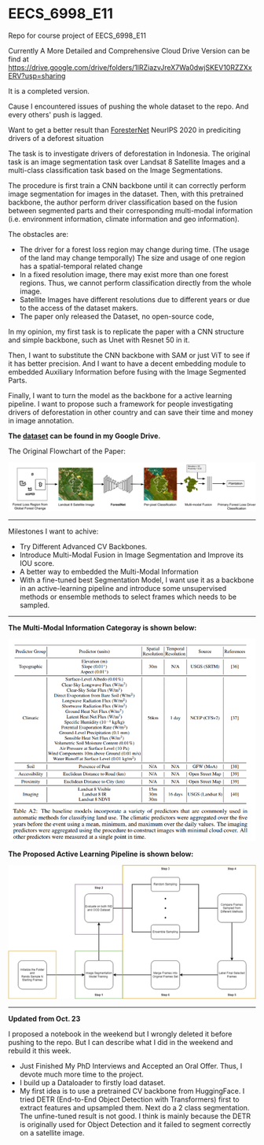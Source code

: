 # EECS_6998_E11
Repo for course project of EECS_6998_E11

Currently A More Detailed and Comprehensive Cloud Drive Version can be find at https://drive.google.com/drive/folders/1lRZiazvJreX7Wa0dwjSKEV10RZZXxERV?usp=sharing

It is a completed version. 

Cause I encountered issues of pushing the whole dataset to the repo. And every others' push is lagged.

Want to get a better result than [ForesterNet](https://stanfordmlgroup.github.io/projects/forestnet/) NeurIPS 2020 in prediciting drivers of a deforest situation

The task is to investigate drivers of deforestation in Indonesia. The original task is an image segmentation task over Landsat 8 Satellite Images and a multi-class classification task based on the Image Segmentations.

The procedure is first train a CNN backbone until it can correctly perform image segmentation for images in the dataset. Then, with this pretrained backbone, the author perform driver classification based on the fusion between segmented parts and their corresponding multi-modal information (i.e. environment information, climate information and geo information).

The obstacles are:

* The driver for a forest loss region may change during time. (The usage of the land may change temporally) The size and usage of one region has a spatial-temporal related change
* In a fixed resolution image, there may exist more than one forest regions. Thus, we cannot perform classification directly from the whole image.
* Satellite Images have different resolutions due to different years or due to the access of the dataset makers.
* The paper only released the Dataset, no open-source code,

In my opinion, my first task is to replicate the paper with a CNN structure and simple backbone, such as Unet with Resnet 50 in it.

Then, I want to substitute the CNN backbone with SAM or just ViT to see if  it has better precision. And I want to have a decent embedding module to embedded Auxiliary Information before fusing with the Image Segmented Parts.

Finally, I want to turn the model as the backbone for a active learning pipeline. I want to propose such a framework for people investigating drivers of deforestation in other country and can save their time and money in image annotation.

**The [dataset](https://drive.google.com/drive/folders/1JtOt-g6NpLXU9xHyKfy-oR-WTpEH3A5D?usp=sharing) can be found in my Google Drive.**

The Original Flowchart of the Paper:

<img src="https://github.com/HaotianXiangsti/EECS_6998_E11/blob/main/IMGS/ForestNet_fig1.png">

---
Milestones I want to achive:

* Try Different Advanced CV Backbones.
* Introduce Multi-Modal Fusion in Image Segmentation and Improve its IOU score.
* A better way to embedded the Multi-Modal Information
* With a fine-tuned best Segmentation Model, I want use it as a backbone in an active-learning pipeline and introduce some unsupervised methods or ensemble methods to select frames which needs to be sampled.

---

**The Multi-Modal Information Categoray is shown below:**

<img src="https://github.com/HaotianXiangsti/EECS_6998_E11/blob/main/IMGS/Screenshot%202023-10-23%20222946.png">

**The Proposed Active Learning Pipeline is shown below:**

<img src="https://github.com/HaotianXiangsti/EECS_6998_E11/blob/main/IMGS/Active%20Learning_ForestNet.drawio.png">

---

**Updated from Oct. 23**

I proposed a notebook in the weekend but I wrongly deleted it before pushing to the repo. But I can describe what I did in the weekend and rebuild it this week.

* Just Finished My PhD Interviews and Accepted an Oral Offer. Thus, I devote much more time to the project.
* I build up a Dataloader to firstly load dataset.
* My first idea is to use a pretrained CV backbone from HuggingFace. I tried DETR (End-to-End Object Detection with Transformers) first to extract features and upsampled them. Next do a 2 class segmentation. The unfine-tuned result is not good. I think is mainly because the DETR is originally used for Object Detection and it failed to segment correctly on a satellite image.


